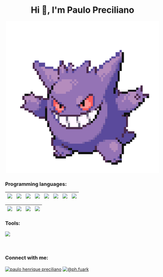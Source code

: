 <h1 align="center">Hi 👋, I'm Paulo Preciliano</h1>
<div align="center">
  <img src="https://github.com/phfuark/phfuark/blob/main/Banner1.gif">
</div>



<div>
  <h3>Programming languages:</h3>
</div> 

| <img src="https://skillicons.dev/icons?i=py"> 	| <img src="https://geps.dev/progress/30?dangerColor=8334eb&warningColor=8334eb&successColor=8334eb"> 	| <img src="https://skillicons.dev/icons?i=js"> 	| <img src="https://geps.dev/progress/5?dangerColor=8334eb&warningColor=8334eb&successColor=8334eb"> 	| <img src="https://skillicons.dev/icons?i=cpp"> 	| <img src="https://geps.dev/progress/40?dangerColor=8334eb&warningColor=8334eb&successColor=8334eb"> 	| <img src="https://skillicons.dev/icons?i=java"> 	| <img src="https://geps.dev/progress/15?dangerColor=8334eb&warningColor=8334eb&successColor=8334eb"> 	|
|---	|---	|:---:	|:---:	|---:	|---:	|---	|---	|

| <img src="https://skillicons.dev/icons?i=html"> 	| <img src="https://geps.dev/progress/50?dangerColor=8334eb&warningColor=8334eb&successColor=8334eb"> 	| <img src="https://skillicons.dev/icons?i=css"> 	| <img src="https://geps.dev/progress/35?dangerColor=8334eb&warningColor=8334eb&successColor=8334eb"> 	|
|---	|---	|:---:	|:---:	|

<div>
  <h3>Tools:</h3>
  <img src="https://skillicons.dev/icons?i=arduino,discord,git,github,gmail,idea,linkedin,notion,pycharm,vscode,windows" />  
</div> 
<br>
<br>

<h3 align="left">Connect with me:</h3>
<p align="left">
<a href="https://linkedin.com/in/paulo-henrique-preciliano-40b5702a2" target="blank"><img align="center" src="https://raw.githubusercontent.com/rahuldkjain/github-profile-readme-generator/master/src/images/icons/Social/linked-in-alt.svg" alt="paulo henrique preciliano" height="30" width="40" /></a>
<a href="https://instagram.com/@ph.fuark" target="blank"><img align="center" src="https://raw.githubusercontent.com/rahuldkjain/github-profile-readme-generator/master/src/images/icons/Social/instagram.svg" alt="@ph.fuark" height="30" width="40" /></a>
</p>
